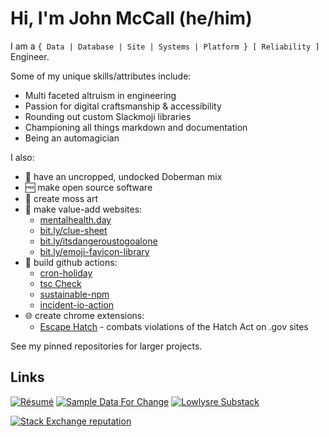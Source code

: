 # Hi, I'm John McCall (he/him)

I am a `{ Data | Database | Site | Systems | Platform } [ Reliability ]` Engineer.

Some of my unique skills/attributes include: 

- Multi faceted altruism in engineering
- Passion for digital craftsmanship & accessibility
- Rounding out custom Slackmoji libraries
- Championing all things markdown and documentation
- Being an automagician


I also:

* :dog: have an uncropped, undocked Doberman mix
* :free: make open source software
* :deciduous_tree: create moss art 
* :tada: make value-add websites:
   * [mentalhealth.day](https://mentalhealth.day)
   * [bit.ly/clue-sheet](https://bit.ly/clue-sheet)
   * [bit.ly/itsdangeroustogoalone](https://bit.ly/itsdangeroustogoalone)
   * [bit.ly/emoji-favicon-library](https://bit.ly/emoji-favicon-library)
* 🤖 build github actions:
   *  [cron-holiday](https://github.com/marketplace/actions/cron-holiday)
   *  [tsc Check](https://github.com/marketplace/actions/tsc-check)
   *  [sustainable-npm](https://github.com/marketplace/actions/sustainable-npm)
   *  [incident-io-action](https://github.com/lowlydba/incident-io-action)
* 🌐 create chrome extensions:
   * [Escape Hatch](https://github.com/lowlydba/escape-hatch) - combats violations of the Hatch Act on .gov sites
 
See my pinned repositories for larger projects.

## Links

[![Résumé](https://img.shields.io/badge/Résumé--red?style=social)][resume]
[![Sample Data For Change](https://img.shields.io/badge/Sample%20Data%20For%20Change%20%E2%9D%A4--red?style=social)][sdfc]
[![Lowlysre Substack](https://img.shields.io/badge/lowlysre-substack-pink)][substack]

[![Stack Exchange reputation](https://img.shields.io/stackexchange/dba/r/45616?style=social&label=DBA.StackExchange&logo=stackexchange)][dba.se]


[sdfc]: https://sampledataforchange.github.io/
[dba.se]: https://dba.stackexchange.com/users/45616/lowlydba/
[expdb]: https://expressdb.io 
[resume]: https://registry.jsonresume.org/lowlydba
[substack]: https://lowlysre.substack.com/
